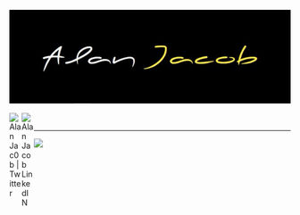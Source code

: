 

<p align="center">
  <img src="https://github.com/AlanJacobdev/AlanJacobdev/blob/main/cover.jpg" alt="Cover"/>
</p>

<a href="https://mobile.twitter.com/alanjac0b">
  <img align="left" alt="Alan Jac0b | Twitter" width="22px" src="https://raw.githubusercontent.com/peterthehan/peterthehan/master/assets/twitter.svg" />
</a>

<a href="https://fr.linkedin.com/in/alan-jacob">
  <img align="left" alt="Alan Jacob LinkedIN" width="22px" src="https://raw.githubusercontent.com/peterthehan/peterthehan/master/assets/linkedin.svg" />
</a>
</br>
<hr>

![](https://visitor-badge.glitch.me/badge?page_id=AlanJacobdev.AlanJacobdev)
